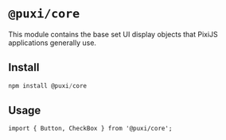 # `@puxi/core`

This module contains the base set UI display objects that PixiJS applications generally use.

## Install

```js
npm install @puxi/core
```

## Usage

```
import { Button, CheckBox } from '@puxi/core';
```
